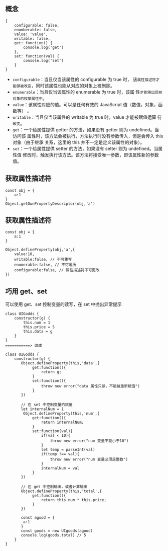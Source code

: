 ## 概念

```
{
    configurable: false,
    enumberable: false,
    value: 'value',
    writable: false,
    get: function() {
        console.log('get')
    },
    set: function(val) {
        console.log('set')
    }
}
```

- `configurable`：当且仅当该属性的 configurable 为 true 时，
  该`属性描述符才能够被改变`，同时该属性也能从对应的对象上被删除。
- `enumerable`：当且仅当该属性的 enumerable 为 true 时，该属
  性`才能够出现在对象的枚举属性中`。
- `value`：该属性对应的值。可以是任何有效的 JavaScript 值（数值，对象，函数等）
  。
- `writable`：当且仅当该属性的 writable 为 true 时，value 才能被赋值运算
  符`改变`。
- `get`：一个给属性提供 getter 的方法，如果没有 getter 则为 undefined。当访问该
  属性时，该方法会被执行，方法执行时没有参数传入，但是会传入 this 对象（由于继承
  关系，这里的 this 并不一定是定义该属性的对象）。
- `set`：一个给属性提供 setter 的方法，如果没有 setter 则为 undefined。当属性值
  修改时，触发执行该方法。该方法将接受唯一参数，即该属性新的参数值。

## 获取属性描述符

```
const obj = {
    a:1
}
Object.getOwnPropertyDescriptor(obj,'a')
```

## 获取属性描述符

```
const obj = {
    a:1
}

Object.defineProperty(obj,'a',{
    value:10,
    writable:false, // 不可重写
    enumerable:false, // 不可遍历
    configurable:false, // 属性描述符不可更改
})
```

## 巧用 get、set

可以使用 get、set 控制变量的读写，在 set 中抛出异常提示

```
class UIGodds {
    constructor(g) {
        this.num = 1
        this.price = 5
        this.data = g
    }
}
===========> 改成

class UIGodds {
    constructor(g) {
       Object.defineProperty(this,'data',{
            get:function(){
                return g;
            }
            set:function(){
                throw new error("data 属性只读，不能被重新赋值")
            }
       })

       // 在 set 中控制变量的赋值
       let internalNum = 1
        Object.defineProperty(this,'num',{
            get:function(){
                return internalNum;
            }
            set:function(val){
                if(val < 10){
                    throw new error("num 变量不能小于10")
                }
                let temp = parseInt(val)
                if(temp !== val){
                    throw new error("num 变量必须是整数")
                }
                internalNum = val
            }
       })

       // 在 get 中控制输出，或者计算输出
       Object.defineProperty(this,'total',{
            get:function(){
                return this.num * this.price;
            }
       })

       const agood = {
        a:1
       }
       const goods = new UIgoods(agood)
       console.log(goods.total) // 5
    }
}
```
